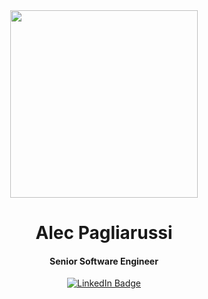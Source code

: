 <div id="header" align="center">
  <img src="https://media.giphy.com/media/vzO0Vc8b2VBLi/giphy.gif" width="300"/>
  <h1>Alec Pagliarussi</h1>
  <h4>Senior Software Engineer</h2>
</div>
<div align="center" id="badges">
  <a href="https://www.linkedin.com/in/AlecBp/">
    <img src="https://img.shields.io/badge/LinkedIn-blue?style=for-the-badge&logo=linkedin&logoColor=white" alt="LinkedIn Badge"/>
  </a>
</div>
